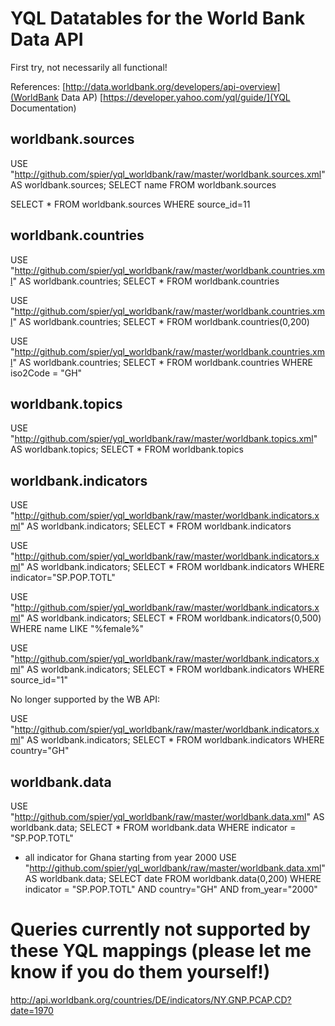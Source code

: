 # YQL Datatables for the World Bank Data API

First try, not necessarily all functional!

References:
[http://data.worldbank.org/developers/api-overview](WorldBank Data AP)
[https://developer.yahoo.com/yql/guide/](YQL Documentation)

## worldbank.sources
USE "http://github.com/spier/yql_worldbank/raw/master/worldbank.sources.xml" AS worldbank.sources; 
SELECT name FROM worldbank.sources

SELECT * FROM worldbank.sources WHERE source_id=11

## worldbank.countries

USE "http://github.com/spier/yql_worldbank/raw/master/worldbank.countries.xml" AS worldbank.countries; 
SELECT * FROM worldbank.countries

USE "http://github.com/spier/yql_worldbank/raw/master/worldbank.countries.xml" AS worldbank.countries; 
SELECT * FROM worldbank.countries(0,200)

USE "http://github.com/spier/yql_worldbank/raw/master/worldbank.countries.xml" AS worldbank.countries; 
SELECT * FROM worldbank.countries WHERE iso2Code = "GH"

## worldbank.topics

USE "http://github.com/spier/yql_worldbank/raw/master/worldbank.topics.xml" AS worldbank.topics; 
SELECT * FROM worldbank.topics

## worldbank.indicators

USE "http://github.com/spier/yql_worldbank/raw/master/worldbank.indicators.xml" AS worldbank.indicators; 
SELECT * FROM worldbank.indicators

USE "http://github.com/spier/yql_worldbank/raw/master/worldbank.indicators.xml" AS worldbank.indicators; 
SELECT * FROM worldbank.indicators WHERE indicator="SP.POP.TOTL"

USE "http://github.com/spier/yql_worldbank/raw/master/worldbank.indicators.xml" AS worldbank.indicators; 
SELECT * FROM worldbank.indicators(0,500) WHERE name LIKE "%female%"

USE "http://github.com/spier/yql_worldbank/raw/master/worldbank.indicators.xml" AS worldbank.indicators; 
SELECT * FROM worldbank.indicators WHERE source_id="1"

No longer supported by the WB API:

USE "http://github.com/spier/yql_worldbank/raw/master/worldbank.indicators.xml" AS worldbank.indicators; 
SELECT * FROM worldbank.indicators WHERE country="GH"

## worldbank.data

USE "http://github.com/spier/yql_worldbank/raw/master/worldbank.data.xml" AS worldbank.data; 
SELECT * FROM worldbank.data WHERE indicator = "SP.POP.TOTL"

- all indicator for Ghana starting from year 2000
USE "http://github.com/spier/yql_worldbank/raw/master/worldbank.data.xml" AS worldbank.data; 
SELECT date FROM worldbank.data(0,200) WHERE indicator = "SP.POP.TOTL" AND country="GH" AND from_year="2000"


# Queries currently not supported by these YQL mappings (please let me know if you do them yourself!)
http://api.worldbank.org/countries/DE/indicators/NY.GNP.PCAP.CD?date=1970



